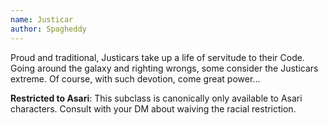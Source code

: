 ```yaml
---
name: Justicar
author: Spagheddy
---
```

Proud and traditional, Justicars take up a life of servitude to their Code. Going around the galaxy and righting
wrongs, some consider the Justicars extreme. Of course, with such devotion, come great power...

__Restricted to Asari__: This subclass is canonically only available to Asari characters. Consult with your DM about waiving the racial restriction.
